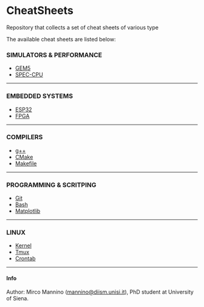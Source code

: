 # CheatSheets
Repository that collects a set of cheat sheets of various type

The available cheat sheets are listed below:

<!-- Simulators table -->
### SIMULATORS & PERFORMANCE
* [GEM5](./src/gem5.md)
* [SPEC-CPU](./src/spec-cpu.md)

---

<!-- Embedded systems -->
### EMBEDDED SYSTEMS 
* [ESP32](./src/esp32.md)
* [FPGA](./src/fpga.md)

---

<!-- Compilers table -->
### COMPILERS
* [g++](./src/g++.md)
* [CMake](./src/cmake.md)
* [Makefile](./src/makefile.md)

---

<!-- Programming/Scripting table -->
### PROGRAMMING & SCRITPING
* [Git](./src/git.md)
* [Bash](./src/bash.md)
* [Matplotlib](./src/matplotlib.md)

--- 

### LINUX 
* [Kernel](./src/kernel.md)
* [Tmux](./src/tmux.md)
* [Crontab](./src/crontab.md)

---

#### Info
Author: Mirco Mannino (<mannino@diism.unisi.it>), PhD student at University of Siena.

